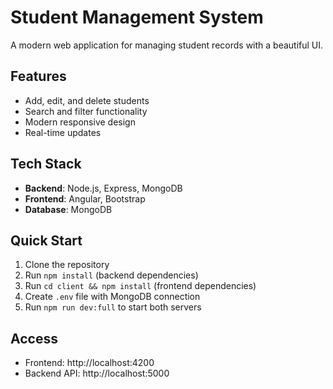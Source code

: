 # Student Management System

A modern web application for managing student records with a beautiful UI.

## Features

- Add, edit, and delete students
- Search and filter functionality
- Modern responsive design
- Real-time updates

## Tech Stack

- **Backend**: Node.js, Express, MongoDB
- **Frontend**: Angular, Bootstrap
- **Database**: MongoDB

## Quick Start

1. Clone the repository
2. Run `npm install` (backend dependencies)
3. Run `cd client && npm install` (frontend dependencies)
4. Create `.env` file with MongoDB connection
5. Run `npm run dev:full` to start both servers

## Access

- Frontend: http://localhost:4200
- Backend API: http://localhost:5000
